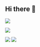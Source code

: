 ## Hi there 👋
![](http://github-profile-summary-cards.vercel.app/api/cards/profile-details?username=jvierine) 
 
<!-- ![](http://github-profile-summary-cards.vercel.app/api/cards/repos-per-language?username=jvierine)  -->
![](http://github-profile-summary-cards.vercel.app/api/cards/most-commit-language?username=jvierine)

![](http://github-profile-summary-cards.vercel.app/api/cards/stats?username=jvierine)
![](http://github-profile-summary-cards.vercel.app/api/cards/productive-time?username=jvierine&utcOffset=2) 

<!-- [![Anurag's GitHub stats](https://github-readme-stats.vercel.app/api?username=jvierine&show_icons=true)](https://github.com/jvierine/github-readme-stats) -->
<!--
**jvierine/jvierine** is a ✨ _special_ ✨ repository because its `README.md` (this file) appears on your GitHub profile.

Here are some ideas to get you started:

- 🔭 I’m currently working on ...
- 🌱 I’m currently learning ...
- 👯 I’m looking to collaborate on ...
- 🤔 I’m looking for help with ...
- 💬 Ask me about ...
- 📫 How to reach me: ...
- 😄 Pronouns: ...
- ⚡ Fun fact: ...
-->
